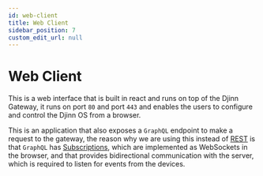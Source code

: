 ```yaml
---
id: web-client
title: Web Client
sidebar_position: 7
custom_edit_url: null
---
```


# Web Client

This is a web interface that is built in react and runs on top of the Djinn Gateway, it runs on port `80` and port `443` and enables the users to configure and control the Djinn OS from a browser.

This is an application that also exposes a `GraphQL` endpoint to make a request to the gateway, the reason why we are using this instead of [REST](https://en.wikipedia.org/wiki/Representational_state_transfer) is that `GraphQL` has [Subscriptions](https://www.apollographql.com/docs/react/data/subscriptions/), which are implemented as WebSockets in the browser, and that provides bidirectional communication with the server, which is required to listen for events from the devices.
